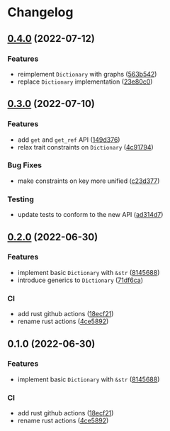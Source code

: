 # Changelog

## [0.4.0](https://www.github.com/nfejzic/capillary/compare/v0.3.0...v0.4.0) (2022-07-12)


### Features

* reimplement `Dictionary` with graphs ([563b542](https://www.github.com/nfejzic/capillary/commit/563b542e96fbb8c7f0625e23e75c3cd1ef1656a6))
* replace `Dictionary` implementation ([23e80c0](https://www.github.com/nfejzic/capillary/commit/23e80c0a948e861de428ea4a1660ab2612548ddc))

## [0.3.0](https://www.github.com/nfejzic/capillary/compare/v0.2.0...v0.3.0) (2022-07-10)


### Features

* add `get` and `get_ref` API ([149d376](https://www.github.com/nfejzic/capillary/commit/149d37669c5f3127b1ede0d1a4446009f4bbf7a6))
* relax trait constraints on `Dictionary` ([4c91794](https://www.github.com/nfejzic/capillary/commit/4c91794bb3425e24007b971c1e41427cab07503c))


### Bug Fixes

* make constraints on key more unified ([c23d377](https://www.github.com/nfejzic/capillary/commit/c23d37767f2956fe50b3079aefaac85ff9d60fbf))


### Testing

* update tests to conform to the new API ([ad314d7](https://www.github.com/nfejzic/capillary/commit/ad314d7b8904f5232ab384dd4f89a8646aadc87a))

## [0.2.0](https://www.github.com/nfejzic/capillary/compare/v0.1.0...v0.2.0) (2022-06-30)


### Features

* implement basic `Dictionary` with `&str` ([8145688](https://www.github.com/nfejzic/capillary/commit/81456884f5d413021e26ae02783125dc48715136))
* introduce generics to `Dictionary` ([71df6ca](https://www.github.com/nfejzic/capillary/commit/71df6cafff049d48929f955a64c949bdbf554d36))


### CI

* add rust github actions ([18ecf21](https://www.github.com/nfejzic/capillary/commit/18ecf2149470c9b2d5af31e38538715015f2d82d))
* rename rust actions ([4ce5892](https://www.github.com/nfejzic/capillary/commit/4ce58925b031ea41641e1da5fb79be41c0382056))

## 0.1.0 (2022-06-30)


### Features

* implement basic `Dictionary` with `&str` ([8145688](https://www.github.com/nfejzic/capillary/commit/81456884f5d413021e26ae02783125dc48715136))


### CI

* add rust github actions ([18ecf21](https://www.github.com/nfejzic/capillary/commit/18ecf2149470c9b2d5af31e38538715015f2d82d))
* rename rust actions ([4ce5892](https://www.github.com/nfejzic/capillary/commit/4ce58925b031ea41641e1da5fb79be41c0382056))
